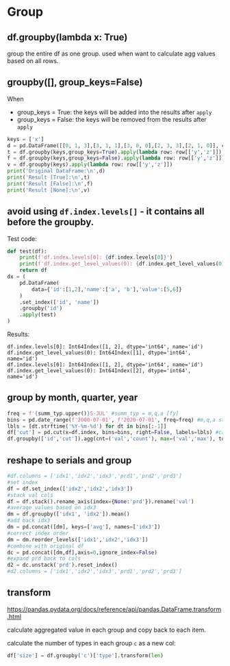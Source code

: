 # Group

## df.groupby(lambda x: True)
group the entire df as one group. used when want to calculate agg values based on all rows.

## groupby([], group_keys=False)
When
- group_keys = True: the keys will be added into the results after `apply`
- group_keys = False: the keys will be removed from the results after `apply`
```py
keys = ['x']
d = pd.DataFrame([[0, 1, 3],[3, 1, 1],[3, 0, 0],[2, 3, 3],[2, 1, 0]], columns=list('xyz'))
t = df.groupby(keys,group_keys=True).apply(lambda row: row[['y','z']])
f = df.groupby(keys,group_keys=False).apply(lambda row: row[['y','z']])
v = df.groupby(keys).apply(lambda row: row[['y','z']])
print('Original DataFrame:\n',d)
print('Result [True]:\n',t)
print('Result [False]:\n',f)
print('Result [None]:\n',v)
```

## avoid using `df.index.levels[]` - it contains all before the groupby.
Test code:
```py
def test(df):
    print(f'df.index.levels[0]: {df.index.levels[0]}')
    print(f'df.index.get_level_values(0): {df.index.get_level_values(0)}')
    return df
dx = (
    pd.DataFrame(
        data={'id':[1,2],'name':['a', 'b'],'value':[5,6]}
    )
    .set_index(['id', 'name'])
    .groupby('id')
    .apply(test)
)
```
Results:
```
df.index.levels[0]: Int64Index([1, 2], dtype='int64', name='id')
df.index.get_level_values(0): Int64Index([1], dtype='int64', name='id')
df.index.levels[0]: Int64Index([1, 2], dtype='int64', name='id')
df.index.get_level_values(0): Int64Index([2], dtype='int64', name='id')
```

## group by month, quarter, year
```py
freq = f'{summ_typ.upper()}S-JUL' #summ_typ = m,q,a [fy]
bins = pd.date_range(f'2000-07-01', f'2020-07-01', freq=freq) #m,q,a start
lbls = [dt.strftime('%Y-%m-%d') for dt in bins[:-1]]
df['cut'] = pd.cut(x=df.index, bins=bins, right=False, labels=lbls) #category
df.groupby(['id','cut']).agg(cnt=('val','count'), max=('val','max'), tot=('rev','sum'))
```

## reshape to serials and group
```py
#df.columns = ['idx1','idx2','idx3','prd1','prd2','prd3']
#set index
df = df.set_index(['idx2','idx2','idx3'])
#stack val cols
df = df.stack().rename_axis(index={None:'prd'}).rename('val')
#average values based on idx3
dm = df.groupby(['idx1', 'idx2']).mean()
#add back idx3
dm = pd.concat([dm], keys=['avg'], names=['idx3'])
#correct index order
dm = dm.reorder_levels(['idx1','idx2','idx3'])
#combine with original df
dc = pd.concat([dm,df],axis=0,ignore_index=False)
#expand prd back to cols
d2 = dc.unstack('prd').reset_index()
#d2.columns = ['idx1','idx2','idx3','prd1','prd2','prd3']
```

## transform
https://pandas.pydata.org/docs/reference/api/pandas.DataFrame.transform.html

calculate aggregated value in each group and copy back to each item.

calculate the number of types in each group `c` as a new col:
```py
df['size'] = df.groupby('c')['type'].transform(len)
```
